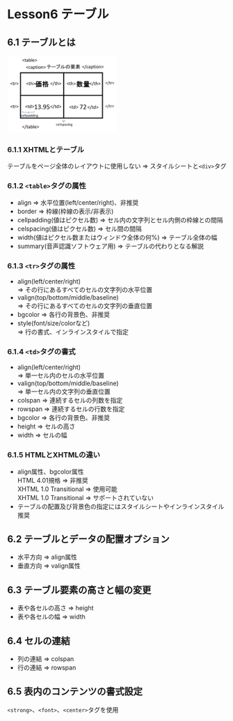 # Lesson6 テーブル

## 6.1 テーブルとは

<p><img src="l6_fig1.png" width='50%' alt="テーブルとは"></p>

### 6.1.1 XHTMLとテーブル

テーブルをページ全体のレイアウトに使用しない => スタイルシートと```<div>```タグ

### 6.1.2 ```<table>```タグの属性

- align => 水平位置(left/center/right)、非推奨
- border => 枠線(枠線の表示/非表示)
- cellpadding(値はピクセル数) => セル内の文字列とセル内側の枠線との間隔
- celspacing(値はピクセル数) => セル間の間隔
- width(値はピクセル数またはウィンドウ全体の何%) => テーブル全体の幅
- summary(音声認識ソフトウェア用) => テーブルの代わりとなる解説

### 6.1.3 ```<tr>```タグの属性

- align(left/center/right)  
=> その行にあるすべてのセルの文字列の水平位置
- valign(top/bottom/middle/baseline)  
=> その行にあるすべてのセルの文字列の垂直位置
- bgcolor => 各行の背景色、非推奨
- style(font/size/colorなど)  
=> 行の書式、インラインスタイルで指定

### 6.1.4 ```<td>```タグの書式

- align(left/center/right)  
=> 単一セル内のセルの水平位置
- valign(top/bottom/middle/baseline)  
=> 単一セル内の文字列の垂直位置
- colspan => 連続するセルの列数を指定
- rowspan => 連続するセルの行数を指定
- bgcolor => 各行の背景色、非推奨
- height => セルの高さ
- width => セルの幅

### 6.1.5 HTMLとXHTMLの違い

- align属性、bgcolor属性  
HTML 4.01規格 => 非推奨  
XHTML 1.0 Transitional => 使用可能  
XHTML 1.0 Transitional => サポートされていない
- テーブルの配置及び背景色の指定にはスタイルシートやインラインスタイル推奨

## 6.2 テーブルとデータの配置オプション

- 水平方向 => align属性
- 垂直方向 => valign属性

## 6.3 テーブル要素の高さと幅の変更

- 表や各セルの高さ => height
- 表や各セルの幅 => width

## 6.4 セルの連結

- 列の連結 => colspan
- 行の連結 => rowspan

## 6.5 表内のコンテンツの書式設定

```<strong>```、```<font>```、```<center>```タグを使用
